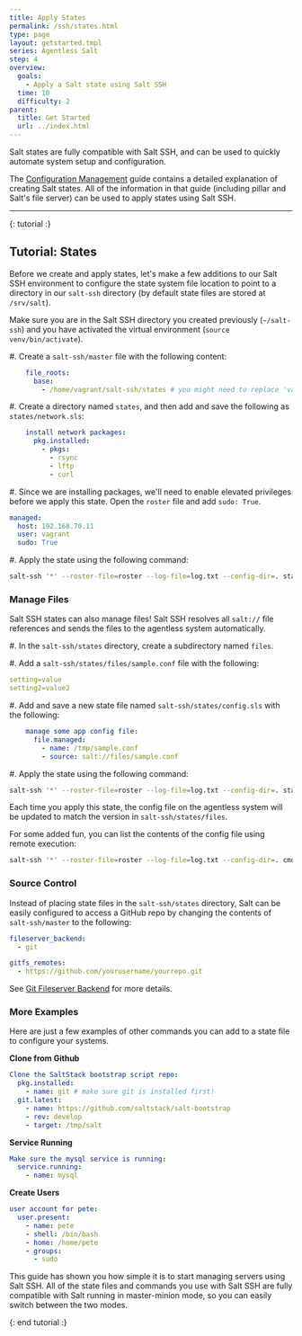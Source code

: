 ```yaml
---
title: Apply States 
permalink: /ssh/states.html
type: page
layout: getstarted.tmpl
series: Agentless Salt
step: 4
overview:
  goals:
    - Apply a Salt state using Salt SSH
  time: 10
  difficulty: 2
parent:
  title: Get Started
  url: ../index.html
---
```


Salt states are fully compatible with Salt SSH, and can be used to quickly
automate system setup and configuration. 

The [Configuration Management](../config/index.html) guide contains a detailed
explanation of creating Salt states. All of the information in that guide
(including pillar and Salt's file server) can be used to apply states using
Salt SSH.

--------------

{: tutorial :}

## Tutorial: States

Before we create and apply states, let's make a few additions to our Salt SSH
environment to configure the state system file location to point to a directory in our `salt-ssh` directory (by
default state files are stored at `/srv/salt`).

Make sure you are in the Salt SSH directory you created previously (`~/salt-ssh`)
and you have activated the virtual environment (`source venv/bin/activate`).

#. Create a `salt-ssh/master` file with the following content:
```yaml
    file_roots:
      base:
        - /home/vagrant/salt-ssh/states # you might need to replace 'vagrant' in your environment
```

#. Create a directory named `states`, and then add and save the following as `states/network.sls`:
```yaml
    install network packages:
      pkg.installed:
        - pkgs:
          - rsync
          - lftp
          - curl
```

#. Since we are installing packages, we'll need to enable elevated privileges before we apply this state.
Open the `roster` file and add `sudo: True`.
```yaml
managed:
  host: 192.168.70.11
  user: vagrant
  sudo: True
```

#. Apply the state using the following command:
```bash
salt-ssh '*' --roster-file=roster --log-file=log.txt --config-dir=. state.apply network
```

### Manage Files

Salt SSH states can also manage files! Salt SSH resolves all `salt://` file references
and sends the files to the agentless system automatically.

#. In the `salt-ssh/states` directory, create a subdirectory named `files`.

#. Add a `salt-ssh/states/files/sample.conf` file with the following:
```yaml
setting=value
setting2=value2
```

#. Add and save a new state file named `salt-ssh/states/config.sls` with the following:
```yaml
    manage some app config file:
      file.managed:
        - name: /tmp/sample.conf
        - source: salt://files/sample.conf
```

#. Apply the state using the following command:
```bash
salt-ssh '*' --roster-file=roster --log-file=log.txt --config-dir=. state.apply config
```

Each time you apply this state, the config file on the agentless system will
be updated to match the version in `salt-ssh/states/files`.

For some added fun, you can list the contents of the config file using remote execution:

```bash
salt-ssh '*' --roster-file=roster --log-file=log.txt --config-dir=. cmd.run 'cat /tmp/sample.conf'
```

### Source Control

Instead of placing state files in the `salt-ssh/states` directory, Salt can be
easily configured to access a GitHub repo by changing the contents of
`salt-ssh/master` to the following:

```yaml
fileserver_backend:
  - git

gitfs_remotes:
  - https://github.com/yourusername/yourrepo.git
```

See [Git Fileserver Backend](https://docs.saltstack.com/en/latest/topics/tutorials/gitfs.html) for more details.

### More Examples

Here are just a few examples of other commands you can add to a state file to
configure your systems.

**Clone from Github**

```yaml
Clone the SaltStack bootstrap script repo:
  pkg.installed: 
    - name: git # make sure git is installed first!
  git.latest:
    - name: https://github.com/saltstack/salt-bootstrap
    - rev: develop
    - target: /tmp/salt
```

**Service Running**

```yaml
Make sure the mysql service is running:
  service.running:
    - name: mysql
```

**Create Users**

```yaml
user account for pete:
  user.present:
    - name: pete
    - shell: /bin/bash
    - home: /home/pete
    - groups:
      - sudo
```

This guide has shown you how simple it is to start managing servers using Salt SSH. All of the state files and commands you use with Salt SSH are fully compatible with Salt running in master-minion mode, so you can easily switch between the two modes.

{: end tutorial :}

